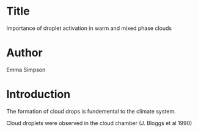 # Title
Importance of droplet activation in warm and mixed phase clouds

# Author
Emma Simpson

# Introduction
The formation of cloud drops is fundemental to the climate system.

Cloud droplets were observed in the cloud chamber (J. Bloggs et al 1990)
